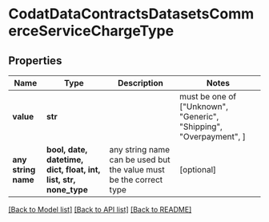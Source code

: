 # CodatDataContractsDatasetsCommerceServiceChargeType


## Properties
Name | Type | Description | Notes
------------ | ------------- | ------------- | -------------
**value** | **str** |  |  must be one of ["Unknown", "Generic", "Shipping", "Overpayment", ]
**any string name** | **bool, date, datetime, dict, float, int, list, str, none_type** | any string name can be used but the value must be the correct type | [optional]

[[Back to Model list]](../README.md#documentation-for-models) [[Back to API list]](../README.md#documentation-for-api-endpoints) [[Back to README]](../README.md)


